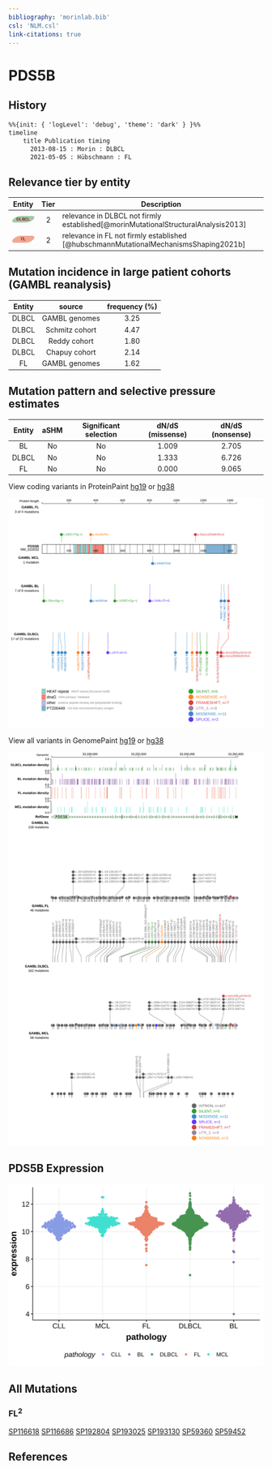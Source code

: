 ```yaml
---
bibliography: 'morinlab.bib'
csl: 'NLM.csl'
link-citations: true
---
```

# PDS5B

## History


```mermaid
%%{init: { 'logLevel': 'debug', 'theme': 'dark' } }%%
timeline
    title Publication timing
      2013-08-15 : Morin : DLBCL
      2021-05-05 : Hübschmann : FL
```

## Relevance tier by entity

|Entity|Tier|Description                              |
|:------:|:----:|-----------------------------------------|
|![DLBCL](images/icons/DLBCL_tier2.png) |2   |relevance in DLBCL not firmly established[@morinMutationalStructuralAnalysis2013]|
|![FL](images/icons/FL_tier2.png)    |2   |relevance in FL not firmly established   [@hubschmannMutationalMechanismsShaping2021b]|

## Mutation incidence in large patient cohorts (GAMBL reanalysis)

|Entity|source        |frequency (%)|
|:------:|:--------------:|:-------------:|
|DLBCL |GAMBL genomes |3.25         |
|DLBCL |Schmitz cohort|4.47         |
|DLBCL |Reddy cohort  |1.80         |
|DLBCL |Chapuy cohort |2.14         |
|FL    |GAMBL genomes |1.62         |

## Mutation pattern and selective pressure estimates

|Entity|aSHM|Significant selection|dN/dS (missense)|dN/dS (nonsense)|
|:------:|:----:|:---------------------:|:----------------:|:----------------:|
|BL    |No  |No                   |1.009           |2.705           |
|DLBCL |No  |No                   |1.333           |6.726           |
|FL    |No  |No                   |0.000           |9.065           |

View coding variants in ProteinPaint [hg19](https://morinlab.github.io/LLMPP/GAMBL/PDS5B_protein.html)  or [hg38](https://morinlab.github.io/LLMPP/GAMBL/PDS5B_protein_hg38.html)

![](images/proteinpaint/PDS5B_NM_015032.svg)

View all variants in GenomePaint [hg19](https://morinlab.github.io/LLMPP/GAMBL/PDS5B.html)  or [hg38](https://morinlab.github.io/LLMPP/GAMBL/PDS5B_hg38.html)

![](images/proteinpaint/PDS5B.svg)

## PDS5B Expression
![](images/gene_expression/PDS5B_by_pathology.svg)

## All Mutations

### FL<sup>2</sup>

[SP116618](https://www.bcgsc.ca/downloads/morinlab/GAMBL/MALY/SP116618.html)
[SP116686](https://www.bcgsc.ca/downloads/morinlab/GAMBL/MALY/SP116686.html)
[SP192804](https://www.bcgsc.ca/downloads/morinlab/GAMBL/MALY/SP192804.html)
[SP193025](https://www.bcgsc.ca/downloads/morinlab/GAMBL/MALY/SP193025.html)
[SP193130](https://www.bcgsc.ca/downloads/morinlab/GAMBL/MALY/SP193130.html)
[SP59360](https://www.bcgsc.ca/downloads/morinlab/GAMBL/MALY/SP59360.html)
[SP59452](https://www.bcgsc.ca/downloads/morinlab/GAMBL/MALY/SP59452.html)


## References

<!-- ORIGIN: morinMutationalStructuralAnalysis2013 -->
<!-- DLBCL: morinMutationalStructuralAnalysis2013 -->
<!-- FL: hubschmannMutationalMechanismsShaping2021b -->
